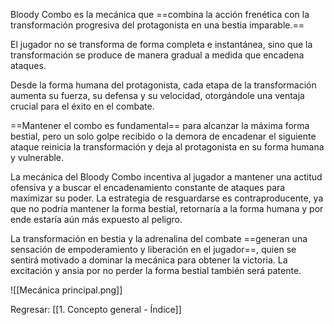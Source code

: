 
Bloody Combo es la mecánica que ==combina la acción frenética con la transformación progresiva del protagonista en una bestia imparable.==

El jugador no se transforma de forma completa e instantánea, sino que la transformación se produce de manera gradual a medida que encadena ataques.

Desde la forma humana del protagonista, cada etapa de la transformación aumenta su fuerza, su defensa y su velocidad, otorgándole una ventaja crucial para el éxito en el combate.

==Mantener el combo es fundamental== para alcanzar la máxima forma bestial, pero un solo golpe recibido o la demora de encadenar el siguiente ataque reinicia la transformación y deja al protagonista en su forma humana y vulnerable.

La mecánica del Bloody Combo incentiva al jugador a mantener una actitud ofensiva y a buscar el encadenamiento constante de ataques para maximizar su poder. La estrategia de resguardarse es contraproducente, ya que no podría mantener la forma bestial, retornaría a la forma humana y por ende estaría aún más expuesto al peligro.

La transformación en bestia y la adrenalina del combate ==generan una sensación de empoderamiento y liberación en el jugador==, quien se sentirá motivado a dominar la mecánica para obtener la victoria. La excitación y ansia por no perder la forma bestial también será patente.

![[Mecánica principal.png]]


Regresar: [[1. Concepto general - Índice]]
